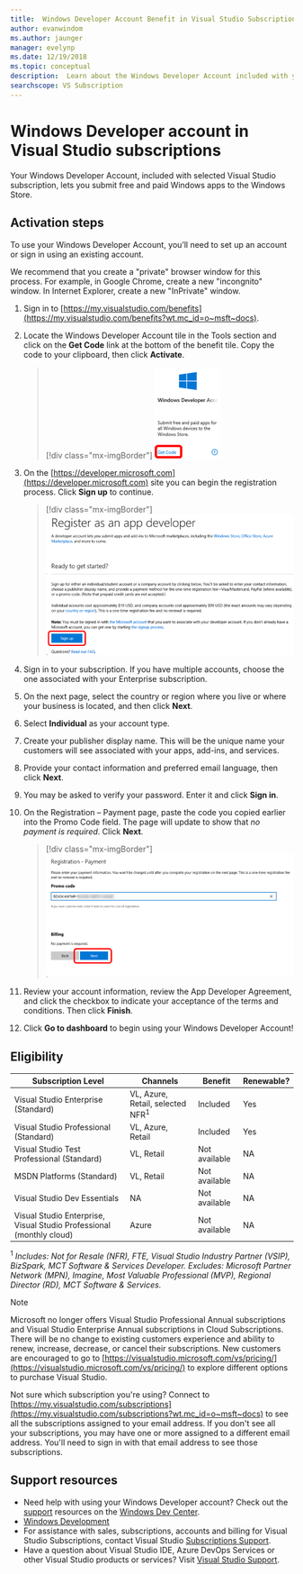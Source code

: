 ```yaml
---
title:  Windows Developer Account Benefit in Visual Studio Subscriptions | Microsoft Docs
author: evanwindom
ms.author: jaunger
manager: evelynp
ms.date: 12/19/2018
ms.topic: conceptual
description:  Learn about the Windows Developer Account included with your Visual Studio subscription.
searchscope: VS Subscription
---
```

# Windows Developer account in Visual Studio subscriptions

Your Windows Developer Account, included with selected Visual Studio subscription, lets you submit free and paid Windows apps to the Windows Store.

## Activation steps

To use your Windows Developer Account, you’ll need to set up an account or sign in using an existing account.

We recommend that you create a "private" browser window for this process.  For example, in Google Chrome, create a new "incongnito" window.  In Internet Explorer, create a new "InPrivate" window.

1. Sign in to [https://my.visualstudio.com/benefits](https://my.visualstudio.com/benefits?wt.mc_id=o~msft~docs).

2. Locate the Windows Developer Account tile in the Tools section and click on the **Get Code** link at the bottom of the benefit tile.  Copy the code to your clipboard, then click **Activate**.
   > [!div class="mx-imgBorder"]
   > ![Windows Developer Benefit Tile](_img/vs-windows-dev/vs-windows-dev-tile.png)

3. On the [https://developer.microsoft.com](https://developer.microsoft.com) site you can begin the registration process.  Click **Sign up** to continue.
   > [!div class="mx-imgBorder"]
   > ![Windows Developer Benefit Registration](_img/vs-windows-dev/vs-windows-dev-register1-cropped.png)

4. Sign in to your subscription.  If you have multiple accounts, choose the one associated with your Enterprise subscription.
5. On the next page, select the country or region where you live or where your business is located, and then click **Next**.
6. Select **Individual** as your account type.
7. Create your publisher display name.  This will be the unique name your customers will see associated with your apps, add-ins, and services.
8. Provide your contact information and preferred email language, then click **Next**.
9. You may be asked to verify your password.  Enter it and click **Sign in**.
10. On the Registration – Payment page, paste the code you copied earlier into the Promo Code field.  The page will update to show that *no payment is required*.  Click **Next**.
    > [!div class="mx-imgBorder"]
    > ![Windows Developer Benefit Registration](_img/vs-windows-dev/vs-windows-dev-promo-cropped.png)

11. Review your account information, review the App Developer Agreement, and click the checkbox to indicate your acceptance of the terms and conditions.  Then click **Finish**.
12. Click **Go to dashboard** to begin using your Windows Developer Account!

## Eligibility

| Subscription Level                                                 |     Channels                                            | Benefit                                                          | Renewable?    |
|--------------------------------------------------------------------|---------------------------------------------------------|------------------------------------------------------------------|---------------|
| Visual Studio Enterprise (Standard)   | VL, Azure, Retail,  selected NFR<sup>1</sup> | Included       |  Yes|
| Visual Studio Professional (Standard) | VL, Azure, Retail                                       | Included                                                            |Yes|
| Visual Studio Test Professional (Standard)                         | VL, Retail                                              | Not available                                            |  NA|
| MSDN Platforms (Standard)                                          | VL, Retail                                              |  Not available                                            |  NA|
| Visual Studio Dev Essentials | NA  | Not available                                            |  NA|
| Visual Studio Enterprise, Visual Studio Professional (monthly cloud) | Azure                                       | Not available                                                           |NA|

<sup>1</sup>  *Includes:  Not for Resale (NFR), FTE, Visual Studio Industry Partner (VSIP), BizSpark, MCT Software & Services Developer.
Excludes:  Microsoft Partner Network (MPN), Imagine, Most Valuable Professional (MVP), Regional Director (RD), MCT Software & Services.*


> [!NOTE]
> Microsoft no longer offers Visual Studio Professional Annual subscriptions and Visual Studio Enterprise Annual subscriptions in Cloud Subscriptions. There will be no change to existing customers experience and ability to renew, increase, decrease, or cancel their subscriptions. New customers are encouraged to go to [https://visualstudio.microsoft.com/vs/pricing/](https://visualstudio.microsoft.com/vs/pricing/) to explore different options to purchase Visual Studio.


Not sure which subscription you're using?  Connect to [https://my.visualstudio.com/subscriptions](https://my.visualstudio.com/subscriptions?wt.mc_id=o~msft~docs) to see all the subscriptions assigned to your email address. If you don't see all your subscriptions, you may have one or more assigned to a different email address.  You'll need to sign in with that email address to see those subscriptions.

## Support resources

* Need help with using your Windows Developer account?  Check out the [support](https://developer.microsoft.com/windows/support) resources on the [Windows Dev Center](https://developer.microsoft.com/windows).
* [Windows Development](/windows/)
* For assistance with sales, subscriptions, accounts and billing for Visual Studio Subscriptions, contact Visual Studio [Subscriptions Support](https://visualstudio.microsoft.com/subscriptions/support/).
* Have a question about Visual Studio IDE, Azure DevOps Services or other Visual Studio products or services?  Visit [Visual Studio Support](https://visualstudio.microsoft.com/support/).